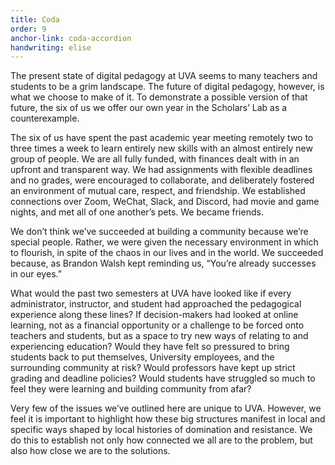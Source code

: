 ```yaml
---
title: Coda
order: 9
anchor-link: coda-accordion
handwriting: elise
---
```


The present state of digital pedagogy at UVA seems to many teachers and students to be a grim landscape. The future of digital pedagogy, however, is what we choose to make of it. To demonstrate a possible version of that future, the six of us we offer our own year in the Scholars’ Lab as a counterexample. 

The six of us have spent the past academic year meeting remotely two to three times a week to learn entirely new skills with an almost entirely new group of people. We are all fully funded, with finances dealt with in an upfront and transparent way. We had assignments with flexible deadlines and no grades, were encouraged to collaborate, and deliberately fostered an environment of mutual care, respect, and friendship. We established connections over Zoom, WeChat, Slack, and Discord, had movie and game nights, and met all of one another’s pets. We became friends.

We don’t think we’ve succeeded at building a community because we’re special people. Rather, we were given the necessary environment in which to flourish, in spite of the chaos in our lives and in the world. We succeeded because, as Brandon Walsh kept reminding us, “You’re already successes in our eyes.” 

What would the past two semesters at UVA have looked like if every administrator, instructor, and student had approached the pedagogical experience along these lines? If decision-makers had looked at online learning, not as a financial opportunity or a challenge to be forced onto teachers and students, but as a space to try new ways of relating to and experiencing education? Would they have felt so pressured to bring students back to put themselves, University employees, and the surrounding community at risk? Would professors have kept up strict grading and deadline policies? Would students have struggled so much to feel they were learning and building community from afar?

Very few of the issues we’ve outlined here are unique to UVA. However, we feel it is important to highlight how these big structures manifest in local and specific ways shaped by local histories of domination and resistance. We do this to establish not only how connected we all are to the problem, but also how close we are to the solutions. 